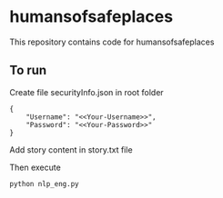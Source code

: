 # humansofsafeplaces
This repository contains code for humansofsafeplaces

## To run

Create file securityInfo.json in root folder
```
{
	"Username": "<<Your-Username>>",
	"Password": "<<Your-Password>>"
}
```
Add story content in story.txt file

Then execute
```
python nlp_eng.py
```